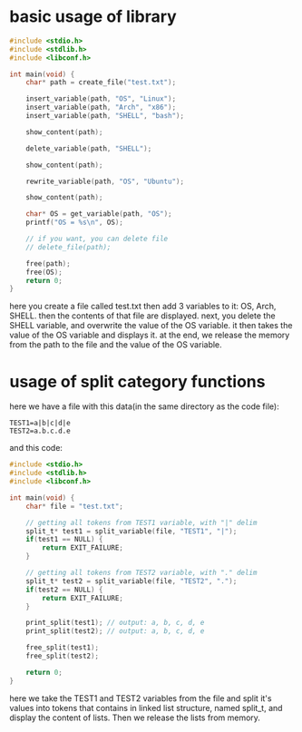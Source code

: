 # basic usage of library

```c
#include <stdio.h>
#include <stdlib.h>
#include <libconf.h>

int main(void) {
	char* path = create_file("test.txt");

	insert_variable(path, "OS", "Linux");
	insert_variable(path, "Arch", "x86");
	insert_variable(path, "SHELL", "bash");

	show_content(path);

	delete_variable(path, "SHELL");

	show_content(path);

	rewrite_variable(path, "OS", "Ubuntu");

	show_content(path);

	char* OS = get_variable(path, "OS");
	printf("OS = %s\n", OS);

	// if you want, you can delete file
	// delete_file(path);

	free(path);
	free(OS);
	return 0;
}
```

here you create a file called test.txt then add 3 variables to it: OS, Arch, SHELL. then the contents of that file are displayed. next, you delete the SHELL variable, and overwrite the value of the OS variable. it then takes the value of the OS variable and displays it. at the end, we release the memory from the path to the file and the value of the OS variable.

# usage of split category functions
here we have a file with this data(in the same directory as the code file):
```shell
TEST1=a|b|c|d|e
TEST2=a.b.c.d.e
```

and this code:
```c
#include <stdio.h>
#include <stdlib.h>
#include <libconf.h>

int main(void) {
	char* file = "test.txt";

	// getting all tokens from TEST1 variable, with "|" delim
	split_t* test1 = split_variable(file, "TEST1", "|");
	if(test1 == NULL) {
		return EXIT_FAILURE;
	}

	// getting all tokens from TEST2 variable, with "." delim
	split_t* test2 = split_variable(file, "TEST2", ".");
	if(test2 == NULL) {
		return EXIT_FAILURE;
	}

	print_split(test1); // output: a, b, c, d, e
	print_split(test2); // output: a, b, c, d, e

	free_split(test1);
	free_split(test2);

	return 0;
}
```

here we take the TEST1 and TEST2 variables from the file and split it's values into tokens that contains in linked list structure, named split_t, and display the content of lists. Then we release the lists from memory.

